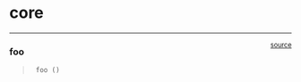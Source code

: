 # core


<!-- WARNING: THIS FILE WAS AUTOGENERATED! DO NOT EDIT! -->

------------------------------------------------------------------------

<a href="https://github.com/OscarIgM/mp3/blob/main/notebook/core.py#L9"
target="_blank" style="float:right; font-size:smaller">source</a>

### foo

>      foo ()
